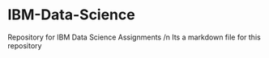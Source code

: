 # IBM-Data-Science
Repository for IBM Data Science Assignments /n
 Its a markdown file for this repository
